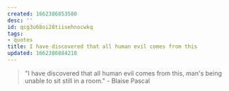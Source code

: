 ```yaml
---
created: 1662386853580
desc: ''
id: qcg3u68oi28tiisehnocwkq
tags:
- quotes
title: I have discovered that all human evil comes from this
updated: 1662386884218
---
```

   
> "I have discovered that all human evil comes from this, man's being unable to sit still in a room." - Blaise Pascal